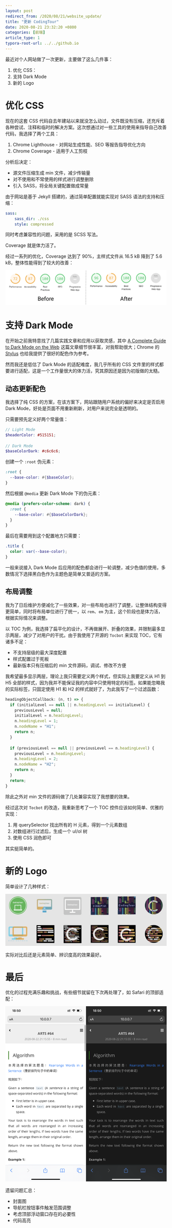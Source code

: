 ```yaml
---
layout: post
redirect_from: /2020/08/21/website_update/
title: "更新 CodingTour"
date: 2020-08-21 23:32:20 +0800
categories: [前端]
article_type: 1
typora-root-url: ../../github.io
---
```


最近对个人网站做了一次更新，主要做了这么几件事：

1. 优化 CSS：
2. 支持 Dark Mode
3. 新的 Logo


# 优化 CSS

现在的这套 CSS 代码自去年建站以来就没怎么动过，文件既没有压缩，还充斥着各种尝试、注释和临时的解决方案。这次想通过对一些工具的使用来指导自己改善代码，我选择了两个工具：

1. Chrome Lighthouse - 对网站生成性能、SEO 等报告指导优化方向
2. Chrome Coverage - 适用于人工剪枝

分析后决定：

- 源文件压缩生成 min 文件，减少传输量
- 对不使用和不常使用的样式进行调整删除
- 引入 SASS，将全局关键配置做成常量

由于网站是基于 Jekyll 搭建的，通过简单配置就能实现对 SASS 语法的支持和压缩：

```yaml
sass:
    sass_dir: ./css
    style: compressed
```

同时考虑兼容性的问题，采用的是 SCSS 写法。

Coverage 就是体力活了。

经过一系列的优化，Coverage 达到了 90%，主样式文件从 16.5 kB 降到了 5.6 kB，整体性能得到了较大的改善：

![](/assets/img/image-20200824004312465.png)

# 支持 Dark Mode

在开始之前我特意找了几篇实践文章和应用以获取灵感，其中 [A Complete Guide to Dark Mode on the Web](https://css-tricks.com/a-complete-guide-to-dark-mode-on-the-web/) 这篇文章细节很丰富，对我帮助很大；Chrome 的  [Stylus](https://github.com/StylishThemes/GitHub-Dark) 也给我提供了很好的配色作为参考。

然而我还是低估了 Dark Mode 的适配难度，我几乎所有的 CSS 文件里的样式都要进行适配，这是一个工作量很大的体力活，究其原因还是因为初版做的太糙。

## 动态更新配色

我选择了纯 CSS 的方案，在该方案下，网站跟随用户系统的偏好来决定是否启用 Dark Mode，好处是页面不用重新刷新，对用户来说完全是透明的。

只需要预先定义好两个常量值：

```scss
// Light Mode
$headerColor: #515151;

// Dark Mode
$baseColorDark: #c6c6c6;
```

创建一个 `:root` 伪元素：

```scss
:root {
  --base-color: #{$baseColor};
}
```

然后根据 `@media` 更新 Dark Mode 下的伪元素：

```scss
@media (prefers-color-scheme: dark) {
  :root {
    --base-color: #{$baseColorDark};
  }
}
```

最后在需要用到这个配置地方只需要：

```scss
.title {
  color: var(--base-color);
}
```

一般来说接入 Dark Mode 后应用的配色都会进行一轮调整，减少色值的使用，多数情况下选择黑白色作为主题色是简单又普适的方案。

## 布局调整

我为了日后维护方便减化了一些效果，对一些布局也进行了调整，让整体结构变得更简单，同时将布局单位进行了统一，以 `rem`、`em` 为主，这个阶段也是体力活，根据实际情况来调整。

以 TOC 为例，我选择了扁平化的设计，不再做展开、折叠的效果，并限制最多显示两层，减少了对用户的干扰。由于我使用了开源的 `Tocbot` 来实现 TOC，它有诸多不足：

- 不支持层级的最大深度配置
- 样式配置过于死板
- 最新版本只有压缩后的 min 文件源码，调试、修改不方便

我希望最多显示两层，理论上我只需要定义两个样式，但实际上我要定义从 H1 到 H5 全部的样式，因为我并不能保证我的内容中只使用特定的标签。如果能忽略我的实际标签，只固定使用 H1 和 H2 的样式就好了，为此我写了一个过滤函数：

```javascript
headingObjectCallback: (n, t) => {
  if (initialLevel == null || n.headingLevel == initialLevel) {
    previousLevel = null;
    initialLevel = n.headingLevel;
    n.headingLevel = 1;
    n.nodeName = "H1";
    return n;
  }

  if (previousLevel == null || previousLevel == n.headingLevel) {
    previousLevel = n.headingLevel;
    n.headingLevel = 2;
    n.nodeName = "H2";
    return n;
  }
  return;
}
```

除此之外对 min 文件的源码做了几处兼容实现了我想要的效果。

经过这次对 `Tocbot` 的改造，我重新思考了一个 TOC 控件应该如何简单、优雅的实现：

1. 用 querySelector 找出所有的 H 元素，得到一个元素数组
2. 对数组进行过滤后，生成一个 ul/ol 树
3. 使用 CSS 润色即可

其实挺简单的。

# 新的 Logo

简单设计了几种样式：

![](/assets/img/image-20200823193517903.png)

实际对比后还是元素简单、辨识度高的效果最好。

# 最后

优化的过程充满乐趣和挑战，有些细节就留在下次再处理了，如 Safari 的顶部适配：

![](/assets/img/image-20200824004312466.png)

遗留问题汇总：

- 封面图
- 导航栏按钮事件触发范围调整
- 考虑顶部浮动窗口存在的必要性
- 代码高亮